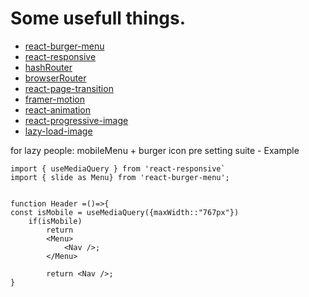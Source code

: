# Some usefull things.
- [react-burger-menu](https://www.npmjs.com/package/react-burger-menu)
- [react-responsive](https://www.npmjs.com/package/react-responsive)
- [hashRouter](https://reactrouter.com/web/api/HashRouter)
- [browserRouter](https://reactrouter.com/web/api/BrowserRouter)
- [react-page-transition](https://github.com/Steveeeie/react-page-transition)
- [framer-motion](https://www.framer.com/api/motion/)
- [react-animation](https://formidable.com/open-source/react-animations/)
- [react-progressive-image](https://formidable.com/open-source/react-progressive-image/)
- [lazy-load-image](https://www.npmjs.com/package/react-lazyload)

for lazy people: mobileMenu + burger icon pre setting suite - Example

```
import { useMediaQuery } from 'react-responsive`
import { slide as Menu} from 'react-burger-menu';


function Header =()=>{
const isMobile = useMediaQuery({maxWidth::"767px"})
    if(isMobile)
        return 
        <Menu>
            <Nav />;
        </Menu>

        return <Nav />;
}
```
